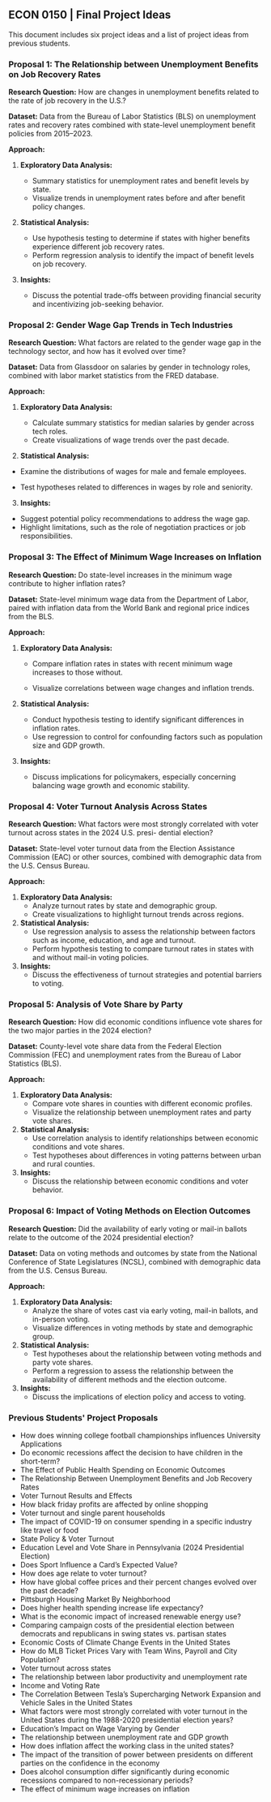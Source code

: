 ## ECON 0150 | Final Project Ideas

This document includes six project ideas and a list of project ideas from previous students. 

### Proposal 1: The Relationship between Unemployment Benefits on Job Recovery Rates

**Research Question:** How are changes in unemployment benefits related to the rate of job recovery in the U.S.?

**Dataset:** Data from the Bureau of Labor Statistics (BLS) on unemployment rates and recovery rates combined with state-level unemployment benefit policies from 2015–2023.

**Approach:**

1. **Exploratory Data Analysis:** 
   - Summary statistics for unemployment rates and benefit levels by state. 
   - Visualize trends in unemployment rates before and after benefit policy changes.

2. **Statistical Analysis:** 
   - Use hypothesis testing to determine if states with higher benefits experience different job recovery rates. 
   - Perform regression analysis to identify the impact of benefit levels on job recovery.

3. **Insights:** 
   - Discuss the potential trade-offs between providing financial security and incentivizing job-seeking behavior.

### Proposal 2: Gender Wage Gap Trends in Tech Industries

**Research Question:** What factors are related to the gender wage gap in the technology sector, and how has it evolved over time?

**Dataset:** Data from Glassdoor on salaries by gender in technology roles, combined with labor market statistics from the FRED database.

**Approach:**

1. **Exploratory Data Analysis:** 
   - Calculate summary statistics for median salaries by gender across tech roles. 
   - Create visualizations of wage trends over the past decade.

2. **Statistical Analysis:**

- Examine the distributions of wages for male and female employees.

- Test hypotheses related to differences in wages by role and seniority. 

3. **Insights:**

- Suggest potential policy recommendations to address the wage gap.
- Highlight limitations, such as the role of negotiation practices or job responsibilities.

### Proposal 3: The Effect of Minimum Wage Increases on Inflation

**Research Question:** Do state-level increases in the minimum wage contribute to higher inflation rates?

**Dataset:** State-level minimum wage data from the Department of Labor, paired with inflation data from the World Bank and regional price indices from the BLS.

**Approach:**

1. **Exploratory Data Analysis:**

   - Compare inflation rates in states with recent minimum wage increases to those without. 

   - Visualize correlations between wage changes and inflation trends.

2. **Statistical Analysis:**

   - Conduct hypothesis testing to identify significant differences in inflation rates.
   - Use regression to control for confounding factors such as population size and GDP growth.

3. **Insights:**

   - Discuss implications for policymakers, especially concerning balancing wage growth and economic stability.

### Proposal 4: Voter Turnout Analysis Across States

**Research Question:** What factors were most strongly correlated with voter turnout across states in the 2024 U.S. presi- dential election?

**Dataset:** State-level voter turnout data from the Election Assistance Commission (EAC) or other sources, combined with demographic data from the U.S. Census Bureau.

**Approach:**

1. **Exploratory Data Analysis:**
   - Analyze turnout rates by state and demographic group.
   - Create visualizations to highlight turnout trends across regions.
2. **Statistical Analysis:**
   - Use regression analysis to assess the relationship between factors such as income, education, and age and turnout.
   - Perform hypothesis testing to compare turnout rates in states with and without mail-in voting policies.
3. **Insights:**
   - Discuss the effectiveness of turnout strategies and potential barriers to voting.



### Proposal 5: Analysis of Vote Share by Party

**Research Question:** How did economic conditions influence vote shares for the two major parties in the 2024 election?

**Dataset:** County-level vote share data from the Federal Election Commission (FEC) and unemployment rates from the Bureau of Labor Statistics (BLS).

**Approach:**

1. **Exploratory Data Analysis:**
   - Compare vote shares in counties with different economic profiles.
   - Visualize the relationship between unemployment rates and party vote shares.
2. **Statistical Analysis:**
   - Use correlation analysis to identify relationships between economic conditions and vote shares.
   - Test hypotheses about differences in voting patterns between urban and rural counties.
3. **Insights:**
   - Discuss the relationship between economic conditions and voter behavior.



### Proposal 6: Impact of Voting Methods on Election Outcomes

**Research Question:** Did the availability of early voting or mail-in ballots relate to the outcome of the 2024 presidential election?

**Dataset:** Data on voting methods and outcomes by state from the National Conference of State Legislatures (NCSL), combined with demographic data from the U.S. Census Bureau.

**Approach:**

1. **Exploratory Data Analysis:**
   - Analyze the share of votes cast via early voting, mail-in ballots, and in-person voting.
   - Visualize differences in voting methods by state and demographic group.
2. **Statistical Analysis:**
   - Test hypotheses about the relationship between voting methods and party vote shares.
   - Perform a regression to assess the relationship between the availability of different methods and the election outcome.
3. **Insights:**
   - Discuss the implications of election policy and access to voting.



### Previous Students' Project Proposals

- How does winning college football championships influences University Applications
- Do economic recessions affect the decision to have children in the short-term?
- The Effect of Public Health Spending on Economic Outcomes
- The Relationship Between Unemployment Benefits and Job Recovery Rates
- Voter Turnout Results and Effects
- How black friday profits are affected by online shopping
- Voter turnout and single parent households
- The impact of COVID-19 on consumer spending in a specific industry like travel or food
- State Policy & Voter Turnout
- Education Level and Vote Share in Pennsylvania (2024 Presidential Election)
- Does Sport Influence a Card’s Expected Value?
- How does age relate to voter turnout?
- How have global coffee prices and their percent changes evolved over the past decade?
- Pittsburgh Housing Market By Neighborhood
- Does higher health spending increase life expectancy?
- What is the economic impact of increased renewable energy use?
- Comparing campaign costs of the presidential election between democrats and republicans in swing states vs. partisan states
- Economic Costs of Climate Change Events in the United States
- How do MLB Ticket Prices Vary with Team Wins, Payroll and City Population?
- Voter turnout across states
- The relationship between labor productivity and unemployment rate
- Income and Voting Rate
- The Correlation Between Tesla’s Supercharging Network Expansion and Vehicle Sales in the United States
- What factors were most strongly correlated with voter turnout in the United States during the 1988-2020 presidential election years?
- Education’s Impact on Wage Varying by Gender
- The relationship between unemployment rate and GDP growth
- How does inflation affect the working class in the united states?
- The impact of the transition of power between presidents on different parties on the confidence in the economy
- Does alcohol consumption differ significantly during economic recessions compared to non-recessionary periods?
- The effect of minimum wage increases on inflation
